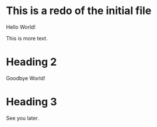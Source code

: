 # This is a redo of the initial file

Hello World!

This is more text.

# Heading 2

Goodbye World!

# Heading 3

See you later.
